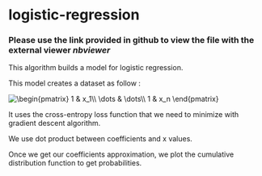 # logistic-regression

### Please use the link provided in github to view the file with the external viewer *nbviewer*

This algorithm builds a model for logistic regression.

This model creates a dataset as follow :

<img src="https://latex.codecogs.com/gif.latex?\begin{pmatrix}&space;1&space;&&space;x_1\\&space;\dots&space;&&space;\dots\\&space;1&space;&&space;x_n&space;\end{pmatrix}" title="\begin{pmatrix} 1 & x_1\\ \dots & \dots\\ 1 & x_n \end{pmatrix}" />

It uses the cross-entropy loss function that we need to minimize with gradient descent algorithm.

We use dot product between coefficients and x values.

Once we get our coefficients approximation, we plot the cumulative distribution function to get probabilities.
